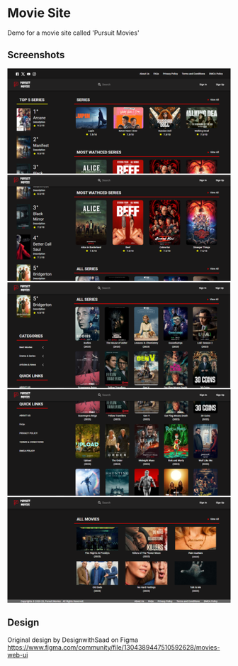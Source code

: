 # Movie Site

Demo for a movie site called 'Pursuit Movies'

## Screenshots

![screenshot](./screenshots/pursuit_movies_screenshot.png)
![screenshot](./screenshots/pursuit_movies_screenshot_2.png)
![screenshot](./screenshots/pursuit_movies_screenshot_3.png)
![screenshot](./screenshots/pursuit_movies_screenshot_4.png)
![screenshot](./screenshots/pursuit_movies_screenshot_5.png)

## Design

Original design by DesignwithSaad on Figma
https://www.figma.com/community/file/1304389447510592628/movies-web-ui
